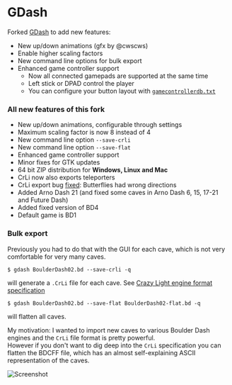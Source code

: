 # GDash #

Forked [GDash](https://bitbucket.org/czirkoszoltan/gdash/src/master/README.md) to add new features:

* New up/down animations (gfx by @cwscws)
* Enable higher scaling factors
* New command line options for bulk export
* Enhanced game controller support
    * Now all connected gamepads are supported at the same time
    * Left stick or DPAD control the player
    * You can configure your button layout with [`gamecontrollerdb.txt`](https://github.com/revvv/gdash-export-CrLi/blob/master/gamecontrollerdb.txt)

### All new features of this fork ###

* New up/down animations, configurable through settings
* Maximum scaling factor is now 8 instead of 4
* New command line option `--save-crli`
* New command line option `--save-flat`
* Enhanced game controller support
* Minor fixes for GTK updates
* 64 bit ZIP distribution for **Windows, Linux and Mac**
* CrLi now also exports teleporters
* CrLi export bug [fixed](https://github.com/revvv/gdash-export-CrLi/commit/f2c9913cfdc84fc8a0e519cf547e35d6d3d70fca): Butterflies had wrong directions
* Added Arno Dash 21 (and fixed some caves in Arno Dash 6, 15, 17-21 and Future Dash)
* Added fixed version of BD4
* Default game is BD1

### Bulk export

Previously you had to do that with the GUI for each cave, which is not very comfortable for very many caves.

    $ gdash BoulderDash02.bd --save-crli -q

will generate a `.CrLi` file for each cave. See [Crazy Light engine format specification](http://www.gratissaugen.de/erbsen/BD-Inside-FAQ.html#CrLi-Engine)

    $ gdash BoulderDash02.bd --save-flat BoulderDash02-flat.bd -q

will flatten all caves.

My motivation: I wanted to import new caves to various Boulder Dash engines and the `CrLi` file format is pretty powerful.<br>
However if you don't want to dig deep into the `CrLi` specification you can flatten the BDCFF file, which has an almost self-explaining ASCII
representation of the caves.

![Screenshot](https://raw.githubusercontent.com/revvv/gdash-export-CrLi/master/Arno_Dash-21-A.png)

